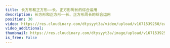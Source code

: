 ```yaml
---
title: 长方形和正方形——长、正方形周长的综合运用
description: 长方形和正方形——长、正方形周长的综合运用
position: 30
video: https://res.cloudinary.com/dtysyyt3a/video/upload/v1671539250/easymath/3年级上/07单元长方形和正方形/rgsphe6zwcsm63cf6nzm.mp4
video_additional: 
thumbnail: https://res.cloudinary.com/dtysyyt3a/image/upload/v1671539257/easymath/3年级上/07单元长方形和正方形/ulcrcjybcukq5uvd8zgw.png
is_free: False
---
```

